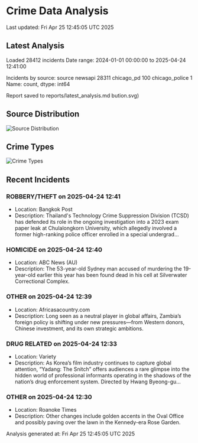 # Crime Data Analysis
Last updated: Fri Apr 25 12:45:05 UTC 2025

## Latest Analysis

Loaded 28412 incidents
Date range: 2024-01-01 00:00:00 to 2025-04-24 12:41:00

Incidents by source:
source
newsapi           28311
chicago_pd          100
chicago_police        1
Name: count, dtype: int64

Report saved to reports/latest_analysis.md
bution.svg)

## Source Distribution
![Source Distribution](images/source_distribution.svg)

## Crime Types
![Crime Types](images/crime_types.svg)

## Recent Incidents

### ROBBERY/THEFT on 2025-04-24 12:41
- Location: Bangkok Post
- Description: Thailand's Technology Crime Suppression Division (TCSD) has defended its role in the ongoing investigation into a 2023  exam paper leak  at Chulalongkorn University, which allegedly involved a former high-ranking police officer enrolled in a special undergrad…


### HOMICIDE on 2025-04-24 12:40
- Location: ABC News (AU)
- Description: The 53-year-old Sydney man accused of murdering the 19-year-old earlier this year has been found dead in his cell at Silverwater Correctional Complex.


### OTHER on 2025-04-24 12:39
- Location: Africasacountry.com
- Description: Long seen as a neutral player in global affairs, Zambia’s foreign policy is shifting under new pressures—from Western donors, Chinese investment, and its own strategic ambitions.


### DRUG RELATED on 2025-04-24 12:33
- Location: Variety
- Description: As Korea’s film industry continues to capture global attention, “Yadang: The Snitch” offers audiences a rare glimpse into the hidden world of professional informants operating in the shadows of the nation’s drug enforcement system. Directed by Hwang Byeong-gu…


### OTHER on 2025-04-24 12:30
- Location: Roanoke Times
- Description: Other changes include golden accents in the Oval Office and possibly paving over the lawn in the Kennedy-era Rose Garden.

Analysis generated at: Fri Apr 25 12:45:05 UTC 2025

